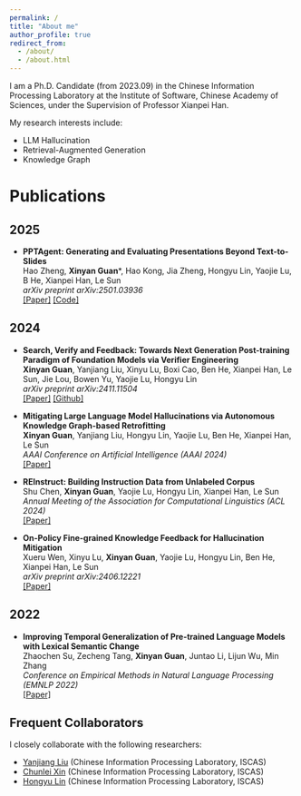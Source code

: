 ```yaml
---
permalink: /
title: "About me"
author_profile: true
redirect_from: 
  - /about/
  - /about.html
---
```


I am a Ph.D. Candidate (from 2023.09) in the Chinese Information Processing Laboratory at the Institute of Software, Chinese Academy of Sciences, under the Supervision of Professor Xianpei Han.

My research interests include:

* LLM Hallucination
* Retrieval-Augmented Generation
* Knowledge Graph


# Publications

## 2025

- **PPTAgent: Generating and Evaluating Presentations Beyond Text-to-Slides**  
  Hao Zheng, **Xinyan Guan**\*, Hao Kong, Jia Zheng, Hongyu Lin, Yaojie Lu, B He, Xianpei Han, Le Sun  
  *arXiv preprint arXiv:2501.03936*  
  [[Paper]](https://arxiv.org/abs/2501.03936) [[Code]](https://github.com/icip-cas/PPTAgent)

## 2024

- **Search, Verify and Feedback: Towards Next Generation Post-training Paradigm of Foundation Models via Verifier Engineering**  
  **Xinyan Guan**, Yanjiang Liu, Xinyu Lu, Boxi Cao, Ben He, Xianpei Han, Le Sun, Jie Lou, Bowen Yu, Yaojie Lu, Hongyu Lin  
  *arXiv preprint arXiv:2411.11504*  
  [[Paper]](https://arxiv.org/abs/2411.11504) [[Github]](https://github.com/icip-cas/Verifier-Engineering/tree/main)

- **Mitigating Large Language Model Hallucinations via Autonomous Knowledge Graph-based Retrofitting**  
  **Xinyan Guan**, Yanjiang Liu, Hongyu Lin, Yaojie Lu, Ben He, Xianpei Han, Le Sun  
  *AAAI Conference on Artificial Intelligence (AAAI 2024)*  
  [[Paper]](https://arxiv.org/abs/2311.13314)

- **REInstruct: Building Instruction Data from Unlabeled Corpus**  
  Shu Chen, **Xinyan Guan**, Yaojie Lu, Hongyu Lin, Xianpei Han, Le Sun  
  *Annual Meeting of the Association for Computational Linguistics (ACL 2024)*  
  [[Paper]](https://arxiv.org/abs/2408.10663)

- **On-Policy Fine-grained Knowledge Feedback for Hallucination Mitigation**  
  Xueru Wen, Xinyu Lu, **Xinyan Guan**, Yaojie Lu, Hongyu Lin, Ben He, Xianpei Han, Le Sun  
  *arXiv preprint arXiv:2406.12221*  
  [[Paper]](https://arxiv.org/abs/2406.12221)

## 2022

- **Improving Temporal Generalization of Pre-trained Language Models with Lexical Semantic Change**  
  Zhaochen Su, Zecheng Tang, **Xinyan Guan**, Juntao Li, Lijun Wu, Min Zhang  
  *Conference on Empirical Methods in Natural Language Processing (EMNLP 2022)*  
  [[Paper]](https://arxiv.org/abs/2210.17127)


## Frequent Collaborators  

I closely collaborate with the following researchers:

- [Yanjiang Liu](https://scholar.google.com/citations?user=3W1-QaMAAAAJ&hl=zh-CN) (Chinese Information Processing Laboratory, ISCAS)
- [Chunlei Xin](https://aclanthology.org/people/c/chunlei-xin/) (Chinese Information Processing Laboratory, ISCAS)
- [Hongyu Lin](https://scholar.google.com/citations?hl=zh-CN&user=mu5lLakAAAAJ) (Chinese Information Processing Laboratory, ISCAS)

